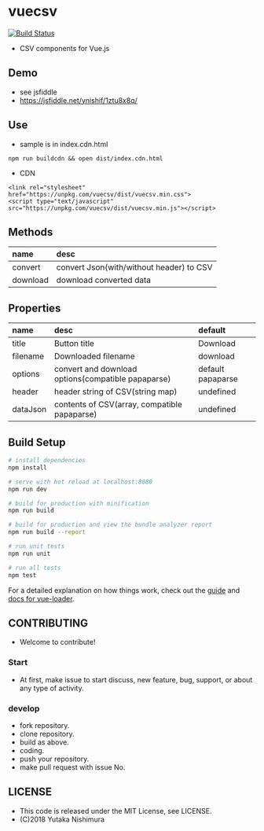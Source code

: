 # vuecsv
[![Build Status](https://travis-ci.org/ynishi/vuecsv.svg?branch=master)](https://travis-ci.org/ynishi/vuecsv)

* CSV components for Vue.js

## Demo

* see jsfiddle
* https://jsfiddle.net/ynishif/1ztu8x8q/

## Use

* sample is in index.cdn.html
```
npm run buildcdn && open dist/index.cdn.html
```
* CDN
```
<link rel="stylesheet" href="https://unpkg.com/vuecsv/dist/vuecsv.min.css">
<script type="text/javascript" src="https://unpkg.com/vuecsv/dist/vuecsv.min.js"></script>
```

## Methods

| name | desc |
|:---|:---|
| convert | convert Json(with/without header) to CSV |
| download | download converted data |

## Properties

| name | desc | default |
|:---|:---|:---|
| title | Button title | Download |
| filename | Downloaded filename | download |
| options | convert and download options(compatible papaparse) | default papaparse |
| header | header string of CSV(string map) | undefined |
| dataJson | contents of CSV(array, compatible papaparse) | undefined |

## Build Setup

``` bash
# install dependencies
npm install

# serve with hot reload at localhost:8080
npm run dev

# build for production with minification
npm run build

# build for production and view the bundle analyzer report
npm run build --report

# run unit tests
npm run unit

# run all tests
npm test
```

For a detailed explanation on how things work, check out the [guide](http://vuejs-templates.github.io/webpack/) and [docs for vue-loader](http://vuejs.github.io/vue-loader).

## CONTRIBUTING

* Welcome to contribute!

### Start

* At first, make issue to start discuss, new feature, bug, support, or about any type of activity. 

### develop

* fork repository.
* clone repository.
* build as above.
* coding.
* push your repository.
* make pull request with issue No.

## LICENSE

* This code is released under the MIT License, see LICENSE.
* (C)2018 Yutaka Nishimura
